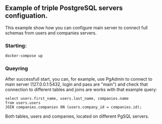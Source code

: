 ## Example of triple PostgreSQL servers configuation.

This example show how you can configure main server to
connect full schemas from users and companies servers.

### Starting:

```bash
docker-compose up
```

### Queyring

After successfull start, you can, for example, use PgAdmin to connect
to main server (127.0.0.1:5432, login and pass are "main") and check that
connection to different tables and joins are works with that example query:

```
select users.first_name, users.last_name, companies.name
from users.users
JOIN companies.companies ON (users.company_id = companies.id);
```

Both tables, users and companies, located on different PgSQL servers.
